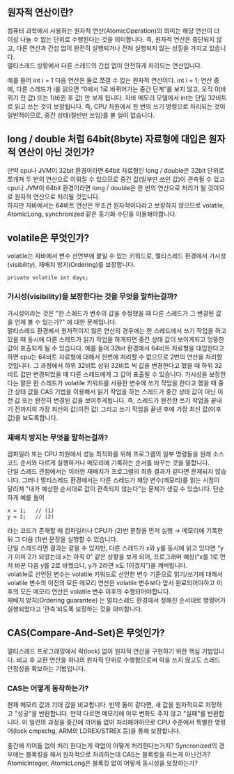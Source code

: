 ## 원자적 연산이란?
컴퓨터 과학에서 사용하는 원자적 연산(AtomicOperation)의 의미는 해당 연산이 더 이상 나눌 수 없는 단위로 수행된다는 것을 의미합니다. 즉, 원자적 연산은 중단되지 않고, 다른 연산과 간섭 없이 완전히 실행되거나 전혀 실행되지 않는 성질을 가지고 있습니다.  
멀티스레드 상황에서 다른 스레드의 간섭 없이 안전하게 처리되는 연산입니다.  

예를 들어 
int i = 1 다음 연산은 둘로 쪼갤 수 없는 원자적 연산이다. 
int i = 1; 연산 중에, 다른 스레드가 i를 읽으면 “0에서 1로 바뀌어가는 중간 단계”를 보지 않고, 오직 0(바뀌기 전 값) 또는 1(바뀐 후 값) 만 보게 됩니다.
자바 메모리 모델에서 int는 단일 32비트로 읽고 쓰는 것이 보장됩니다. 즉, CPU 차원에서 한 번의 쓰기 명령으로 처리되는 것이 일반적이므로, 중간 상태(절반만 쓰임)를 볼 일이 없습니다.

## long / double 처럼 64bit(8byte) 자료형에 대입은 원자적 연산이 아닌 것인가?
만약 cpu나 JVM이 32bit 환경이라면 64bit 자료형인 long / double은 32bit 단위로 쪼개져 두 번의 연산으로 이뤄질 수 있으므로 중간 값(일부만 쓰인 값)이 관측될 수 있고 cpu나 JVM이 64bit 환경이라면 long / double은 한 번의 연산으로 처리가 될 것이므로 원자적 연산으로 처리될 것입니다.  
하지만 자바에서는 64비트 연산은 무조건 원자적이다라고 보장하지 않으므로 volatile, AtomicLong, synchronized 같은 동기화 수단을 이용해야합니다.   

## volatile은 무엇인가?
volatile는 자바에서 변수 선언부에 붙일 수 있는 키워드로, 멀티스레드 환경에서 가시성(visibility), 재배치 방지(Ordering)를 보장합니다. 

    private volatile int days;

### 가시성(visibility)을 보장한다는 것을 무엇을 말하는걸까?
가시성이라는 것은 "한 스레드가 변수의 값을 수정했을 때 다른 스레드가 그 변경된 값을 언제 볼 수 있는가?" 에 대한 문제입니다.   
멀티스레드 환경에서 원자적이지 않은 연산의 경우에는 한 스레드에서 쓰기 작업을 하고 있을 때 동시에 다른 스레드가 읽기 작업을 하게되면 중간 상태 값이 보이게되고 엉뚱한 값이 표출되게 될 수 있습니다.
예를 들어 32bit 환경에서 64비트 자료형을 대입한다고하면 cpu는 64비트 자료형에 대해서 한번에 처리할 수 없으므로 2번의 연산을 처리할 것입니다. 그 과정에서 하위 32비트 상위 32비트 씩 값을 변경한다고 했을 때 하위 32비트 값만 변경되었을 때 다른 스레드에게 그 값이 표출될 수 있습니다.
가시성을 보장한다는 말은 한 스레드가 volatile 키워드를 사용한 변수에 쓰기 작업을 한다고 했을 때 중간 상태 값을 CAS 기법을 이용해서 읽기 작업을 하는 스레드가 중간 상태 값이 아닌 이전 값 또는 완전히 변경된 값을 보여주게됩니다. 
즉, 스레드가 완전한 쓰기 작업을 끝내기 전까지의 가장 최신의 값(이전 값) 그리고 쓰기 작업을 끝낸 후에 가장 최신 값(이후 값)을 보도록합니다.  

### 재배치 방지는 무엇을 말하는걸까?
컴파일러 또는 CPU 차원에서 성능 최적화를 위해 프로그램의 일부 명령들을 원래 소스 코드 순서와 다르게 실행하거나 메모리에 기록하는 순서를 바꾸는 것을 말합니다.   
단일 스레드 관점에서는 이러한 재배치가 프로그램의 최종 결과가 같다면 문제되지 않습니다. 그러나 멀티스레드 환경에서는 다른 스레드가 해당 변수(메모리)를 읽는 시점이 달라져 "내가 예상한 순서대로 값이 관측되지 않는다"는 문제가 생길 수 있습니다.
단순하게 예를 들어 

    x = 1;   // (1)
    y = 2;   // (2)

라는 코드가 존재할 때 컴파일러나 CPU가 (2)번 문장을 먼저 실행 → 메모리에 기록한 뒤 그 다음 (1)번 문장을 실행할 수 있습니다.  
단일 스레드라면 결과는 같을 수 있지만, 다른 스레드가 x와 y를 동시에 읽고 있다면 “y가 이미 2가 되었는데 x는 아직 0” 같은 상황을 보게 되어, 프로그래머 예상(“x를 1로 먼저 바꾼 다음 y를 2로 바꿨으니, y가 2라면 x도 1이겠지”)을 깨버립니다.  
volatile로 선언된 변수는 volatile 키워드로 선언한 변수 기준으로 읽기/쓰기에 대해서 volatile 변수의 이전의 모든 메모리 연산은 volatile 변수보다 앞서 완료되어야하고 이후의 모든 메모리 연산은 volatile 변수 이후의 수행되어야합니다.   
재배치 방지(Ordering guarantee) 는 멀티스레드 환경에서 정해진 순서대로 명령어가 실행되었다고 ‘관측’되도록 보장하는 것을 의미합니다.  


## CAS(Compare-And-Set)은 무엇인가?
멀티스레드 프로그래밍에서 락(lock) 없이 원자적 연산을 구현하기 위한 핵심 기법입니다. 비교 후 교환 연산을 하나의 원자적 단위로 수행함으로써 락을 쓰지 않고도 스레드 안정성을 확보하는 기법입니다. 

### CAS는 어떻게 동작하는가?
현재 메모리 값과 기대 값을 비교합니다.
만약 둘이 같다면, 새 값을 원자적으로 저장하고 "성공"을 반환합니다.
만약 다르면 메모리에 아무 변화도 주지 않고 "실패"를 반환합니다.
이 일련의 과정을 중간에 끼어듦 없이 처리해야하므로 CPU 수준에서 특별한 명령어(lock cmpxchg, ARM의 LDREX/STREX 등)을 통해 보장합니다. 

중간에 끼어듦 없이 처리 한다는게 락없이 어떻게 처리한다는거지? Syncronized의 경우에는 블록킹을 해서 원자적으로 처리하는데 CAS는 블록킹을 하는게 아닌건가?
AtomicInteger, AtomicLong은 블록킹 없이 어떻게 동시성을 보장하는가?





